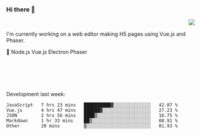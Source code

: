 ### Hi there 👋

<img align="right" src="https://github-readme-stats.vercel.app/api?username=jasonpanggo"/>

<br>
<p align="left">
I'm currently working on a web editor making H5 pages using Vue.js and Phaser.
</p>
<p align="left">
📖 Node.js Vue.js Electron Phaser
</p>
<br>
<br>
<br>
<br>

Development last week:
<!--START_SECTION:waka-->
```text
JavaScript   7 hrs 23 mins   ██████████▓░░░░░░░░░░░░░░   42.07 % 
Vue.js       4 hrs 47 mins   ██████▓░░░░░░░░░░░░░░░░░░   27.23 % 
JSON         2 hrs 56 mins   ████▒░░░░░░░░░░░░░░░░░░░░   16.75 % 
Markdown     1 hr 33 mins    ██▒░░░░░░░░░░░░░░░░░░░░░░   08.91 % 
Other        20 mins         ▒░░░░░░░░░░░░░░░░░░░░░░░░   01.93 % 
```
<!--END_SECTION:waka-->

<!--
**JASONPANGGO/jasonpanggo** is a ✨ _special_ ✨ repository because its `README.md` (this file) appears on your GitHub profile.

Here are some ideas to get you started:

- 🔭 I’m currently working on ...
- 🌱 I’m currently learning ...
- 👯 I’m looking to collaborate on ...
- 🤔 I’m looking for help with ...
- 💬 Ask me about ...
- 📫 How to reach me: ...
- 😄 Pronouns: ...
- ⚡ Fun fact: ...
-->
